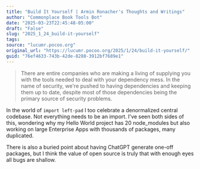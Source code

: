```yaml
---
title: "Build It Yourself | Armin Ronacher's Thoughts and Writings"
author: "Commonplace Book Tools Bot"
date: "2025-03-23T22:45:48-05:00"
draft: "False"
slug: "2025_1_24_build-it-yourself"
tags:
source: "lucumr.pocoo.org"
original_url: "https://lucumr.pocoo.org/2025/1/24/build-it-yourself/"
guid: "76ef4633-743b-42de-8288-3912bf7689e1"
---
```


> There are entire companies who are making a living of supplying you with the tools needed to deal with your dependency mess. In the name of security, we're pushed to having dependencies and keeping them up to date, despite most of those dependencies being the primary source of security problems.

In the world of `import left-pad` I too celebrate a denormalized central codebase. Not everything needs to be an import. I've seen both sides of this, wondering why my Hello World project has 20 node_modules but also working on large Enterprise Apps with thousands of packages, many duplicated.

There is also a buried point about having ChatGPT generate one-off packages, but I think the value of open source is truly that with enough eyes all bugs are shallow.